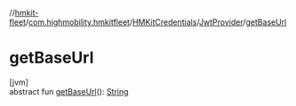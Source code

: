 //[hmkit-fleet](../../../../index.md)/[com.highmobility.hmkitfleet](../../index.md)/[HMKitCredentials](../index.md)/[JwtProvider](index.md)/[getBaseUrl](get-base-url.md)

# getBaseUrl

[jvm]\
abstract fun [getBaseUrl](get-base-url.md)(): [String](https://kotlinlang.org/api/latest/jvm/stdlib/kotlin/-string/index.html)
